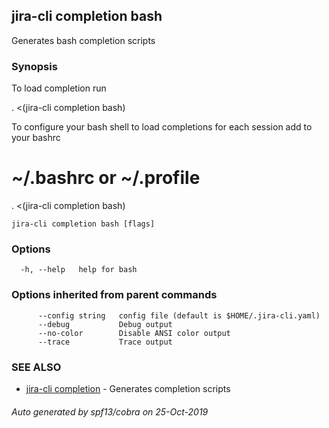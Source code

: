 ## jira-cli completion bash

Generates bash completion scripts

### Synopsis

To load completion run

. <(jira-cli completion bash)

To configure your bash shell to load completions for each session add to your bashrc

# ~/.bashrc or ~/.profile
. <(jira-cli completion bash)


```
jira-cli completion bash [flags]
```

### Options

```
  -h, --help   help for bash
```

### Options inherited from parent commands

```
      --config string   config file (default is $HOME/.jira-cli.yaml)
      --debug           Debug output
      --no-color        Disable ANSI color output
      --trace           Trace output
```

### SEE ALSO

* [jira-cli completion](jira-cli_completion.md)	 - Generates completion scripts

###### Auto generated by spf13/cobra on 25-Oct-2019
